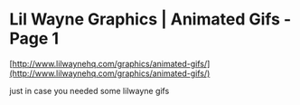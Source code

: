 <!--
id: 3120364660
link: http://tumblr.atmos.org/post/3120364660/lil-wayne-graphics-animated-gifs-page-1
slug: lil-wayne-graphics-animated-gifs-page-1
date: Sat Feb 05 2011 00:43:18 GMT-0800 (PST)
publish: 2011-02-05
tags: 
title: Lil Wayne Graphics | Animated Gifs - Page 1
-->


Lil Wayne Graphics | Animated Gifs - Page 1
===========================================

[http://www.lilwaynehq.com/graphics/animated-gifs/](http://www.lilwaynehq.com/graphics/animated-gifs/)

just in case you needed some lilwayne gifs

